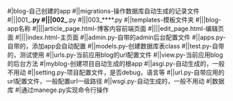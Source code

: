 #|blog-自己创建的app
#||migrations-操作数据库自动生成的记录文件
#|||001_****.py
#|||002_****.py
#|||003_****.py
#||templates-模板文件夹
#|||blog-app名称
#||||article_page.html-博客内容前端页面
#||||edit_page.html-编辑页面
#||||index.html-主页面
#||admin.py-自带的admin后台配置文件
#||apps.py-自带的，添加app会自动配置
#||models.py-创建数据库表class
#||test.py-自带的，测试使用
#||urls.py-当前应用blog的url配置文件
#||view.py-当前应用blog的后台方法
#|myblog-创建项目自动生成的根app
#||asgi.py-自动生成的，一般不用动
#||setting.py-项目配置文件，是否debug，语言等
#||url.py-自带应用的url配置文件，一般配置url一级路径
#||wsgi.py-自动生成的，一般不用动
#|数据库
#|通过manege.py实现命令行操作